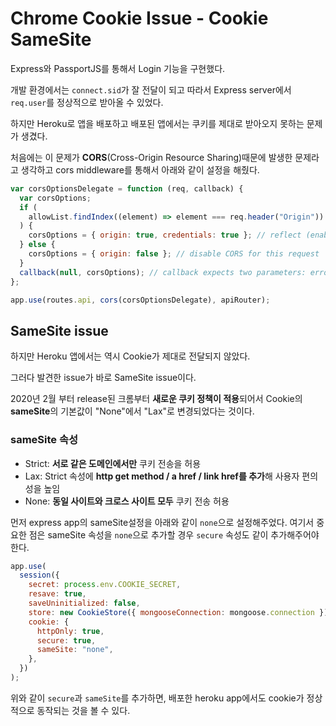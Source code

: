 # Chrome Cookie Issue - Cookie SameSite

Express와 PassportJS를 통해서 Login 기능을 구현했다. 

개발 환경에서는 `connect.sid`가 잘 전달이 되고 따라서 Express server에서 `req.user`를 정상적으로 받아올 수 있었다.

하지만 Heroku로 앱을 배포하고 배포된 앱에서는 쿠키를 제대로 받아오지 못하는 문제가 생겼다.

처음에는 이 문제가 **CORS**(Cross-Origin Resource Sharing)때문에 발생한 문제라고 생각하고 cors middleware를 통해서 아래와 같이 설정을 해줬다.

``` js
var corsOptionsDelegate = function (req, callback) {
  var corsOptions;
  if (
    allowList.findIndex((element) => element === req.header("Origin")) !== -1
  ) {
    corsOptions = { origin: true, credentials: true }; // reflect (enable) the requested origin in the CORS response
  } else {
    corsOptions = { origin: false }; // disable CORS for this request
  }
  callback(null, corsOptions); // callback expects two parameters: error and options
};

app.use(routes.api, cors(corsOptionsDelegate), apiRouter);
```

## SameSite issue

하지만 Heroku 앱에서는 역시 Cookie가 제대로 전달되지 않았다.

그러다 발견한 issue가 바로 SameSite issue이다.

2020년 2월 부터 release된 크롬부터 **새로운 쿠키 정책이 적용**되어서 Cookie의 **sameSite**의 기본값이 "None"에서 "Lax"로 변경되었다는 것이다.

### sameSite 속성

- Strict: **서로 같은 도메인에서만** 쿠키 전송을 허용
- Lax: Strict 속성에 **http get method / a href / link href를 추가**해 사용자 편의성을 높임
- None: **동일 사이트와 크로스 사이트 모두** 쿠키 전송 허용

먼저 express app의 sameSite설정을 아래와 같이 `none`으로 설정해주었다. 여기서 중요한 점은 sameSite 속성을 `none`으로 추가할 경우 `secure` 속성도 같이 추가해주어야 한다.

``` js
app.use(
  session({
    secret: process.env.COOKIE_SECRET,
    resave: true,
    saveUninitialized: false,
    store: new CookieStore({ mongooseConnection: mongoose.connection }),
    cookie: {
      httpOnly: true,
      secure: true,
      sameSite: "none",
    },
  })
);
```

위와 같이 `secure`과 `sameSite`를 추가하면, 배포한 heroku app에서도 cookie가 정상적으로 동작되는 것을 볼 수 있다.


